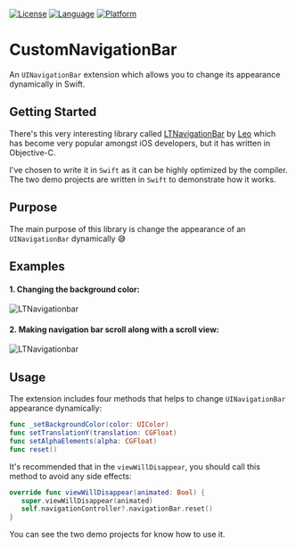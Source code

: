 
[![License](https://img.shields.io/badge/license-MIT-blue.svg?style=flat
            )](http://mit-license.org)
[![Language](http://img.shields.io/badge/language-swift-orange.svg?style=flat
             )](https://developer.apple.com/swift)
[![Platform](http://img.shields.io/badge/platform-ios-lightgrey.svg?style=flat
             )](https://developer.apple.com/resources/)

# CustomNavigationBar
An `UINavigationBar` extension which allows you to change its appearance dynamically in Swift.

## Getting Started

There's this very interesting library called [LTNavigationBar](https://github.com/ltebean/LTNavigationBar) by [Leo](https://github.com/ltebean) which has become very popular amongst iOS developers, but it has written in Objective-C.

I've chosen to write it in `Swift` as it can be highly optimized by the compiler. The two demo projects are written in `Swift` to demonstrate how it works.

## Purpose
The main purpose of this library is change the appearance of an `UINavigationBar` dynamically 😅


## Examples
#### 1. Changing the background color:
![LTNavigationbar](https://raw.githubusercontent.com/ltebean/LTNavigationBar/master/images/demo.gif)


#### 2. Making navigation bar scroll along with a scroll view:
![LTNavigationbar](https://raw.githubusercontent.com/ltebean/LTNavigationBar/master/images/demo2.gif)

## Usage

The extension includes four methods that helps to change `UINavigationBar` appearance dynamically:
```swift
func _setBackgroundColor(color: UIColor)
func setTranslationY(translation: CGFloat)
func setAlphaElements(alpha: CGFloat)
func reset() 
```

It's recommended that in the `viewWillDisappear`, you should call this method to avoid any side effects:
```swift
override func viewWillDisappear(animated: Bool) {
   super.viewWillDisappear(animated)
   self.navigationController?.navigationBar.reset()
}
```

You can see the two demo projects for know how to use it.

